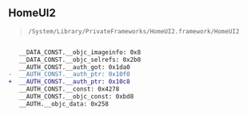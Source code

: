 ## HomeUI2

> `/System/Library/PrivateFrameworks/HomeUI2.framework/HomeUI2`

```diff

   __DATA_CONST.__objc_imageinfo: 0x8
   __DATA_CONST.__objc_selrefs: 0x2b0
   __AUTH_CONST.__auth_got: 0x1da0
-  __AUTH_CONST.__auth_ptr: 0x10f0
+  __AUTH_CONST.__auth_ptr: 0x10c8
   __AUTH_CONST.__const: 0x4278
   __AUTH_CONST.__objc_const: 0xbd8
   __AUTH.__objc_data: 0x258

```

